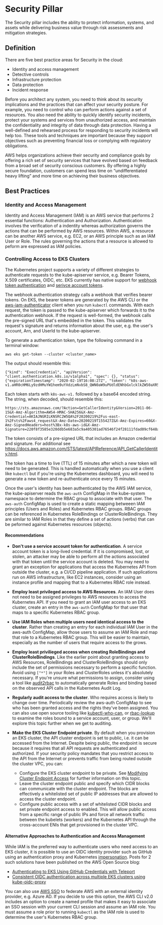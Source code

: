 # Security Pillar
The Security pillar includes the ability to protect information, systems, and assets while delivering business value through risk assessments and mitigation strategies.

## Definition
There are five best practice areas for Security in the cloud:

+ Identity and access management 
+ Detective controls
+ Infrastructure protection
+ Data protection
+ Incident response

Before you architect any system, you need to think about its security implications and the practices that can affect your security posture. For example, you need to control who can perform actions against a set of resources. You also need the ability to quickly identify security incidents, protect your systems and services from unauthorized access, and maintain the confidentiality and integrity of data through data protection. Having a well-defined and rehearsed process for responding to security incidents will help too. These tools and techniques are important because they support objectives such as preventing financial loss or complying with regulatory obligations.

AWS helps organizations achieve their security and compliance goals by offering a rich set of security services that have evolved based on feedback from a broad set of security conscious customers. By offering a highly secure foundation, customers can spend less time on “undifferentiated heavy lifting” and more time on achieving their business objectives. 

## Best Practices
### Identity and Access Management
Identity and Access Management (IAM) is an AWS service that performs 2 essential functions: Authentication and Authorization.  Authentication involves the verification of a indentity whereas authorization governs the actions that can be performed by AWS resources.  Within AWS, a resource can be another AWS service, e.g. EC2, or an AWS principle such as an IAM User or Role.  The rules governing the actions that a resource is allowed to peform are expressed as IAM policies.  

### Controlling Access to EKS Clusters
The Kubernetes project supports a variety of different strategies to authenticate requests to the kube-apiserver service, e.g. Bearer Tokens, X.509 certificates, OIDC, etc.  EKS currently has native support for [webhook token authentication](https://kubernetes.io/docs/reference/access-authn-authz/authentication/#webhook-token-authentication) and [serivce account tokens](https://kubernetes.io/docs/reference/access-authn-authz/authentication/#service-account-tokens).  

The webhook authentication strategy calls a webhook that verifies bearer tokens. On EKS, the bearer tokens are generated by the AWS CLI or the [aws-iam-authenticator](https://github.com/kubernetes-sigs/aws-iam-authenticator) client when you run `kubectl` commands. With each request, the token is passed to the kube-apiserver which forwards it to the authentication webhook.  If the request is well-formed, the webhook calls the pre-signed URL that's embedded in the token. This validates the request's signature and returns information about the user, e.g. the user's account, Arn, and UserId to the kube-apiserver.  

To generate a authentication token, type the following command in a terminal window: 
```
aws eks get-token --cluster <cluster_name>
```
The output should resemble this: 
```
{"kind": "ExecCredential", "apiVersion": "client.authentication.k8s.io/v1alpha1", "spec": {}, "status": {"expirationTimestamp": "2020-02-19T16:08:27Z", "token": "k8s-aws-v1.aHR0cHM6Ly9zdHMuYW1hem9uYXdzLmNvbS8_QWN0aW9uPUdldENhbGxlcklkZW50aXR5JlZlcnNpb249MjAxMS0wNi0xNSZYLUFtei1BbGdvcml0aG09QVdTNC1ITUFDLVNIQTI1NiZYLUFtei1DcmVkZW50aWFsPUFLSUFKTkdSSUxLTlNSQzJXNVFBJTJGMjAyMDAyMTklMkZ1cy1lYXN0LTElMkZzdHMlMkZhd3M0X3JlcXVlc3QmWC1BbXotRGF0ZT0yMDIwMDIxOVQxNTU0MjdaJlgtQW16LUV4cGlyZXM9NjAmWC1BbXotU2lnbmVkSGVhZGVycz1ob3N0JTNCeC1rOHMtYXdzLWlkJlgtQW16LVNpZ25hdHVyZT0yMjBmOGYzNTg1ZTMyMGRkYjVlNjgzYTVjOWE0MDUzMDFhZDc2NTQ2ZjI0ZjI4MTExZmRhZDA5Y2Y2NDhhMzkz"}}
```
Each token starts with `k8s-aws-v1.` followed by a base64 encoded string. The string, when decoded, should resemble this: 
```
https://sts.amazonaws.com/?Action=GetCallerIdentity&Version=2011-06-15&X-Amz-Algorithm=AWS4-HMAC-SHA256&X-Amz-Credential=AKIAJNGRILKNSRC2W5QA%2F20200219%2Fus-east-1%2Fsts%2Faws4_request&X-Amz-Date=20200219T155427Z&X-Amz-Expires=60&X-Amz-SignedHeaders=host%3Bx-k8s-aws-id&X-Amz-Signature=220f8f3585e320ddb5e683a5c9a405301ad76546f24f28111fdad09cf648a393
```
The token consists of a pre-signed URL that includes an Amazon credential and signature. For additional see https://docs.aws.amazon.com/STS/latest/APIReference/API_GetCallerIdentity.html. 

The token has a time to live (TTL) of 15 minutes after which a new token will need to be generated. This is handled automatically when you use a client like `kubectl` but if you're using the Kubernetes dashboard, you will need to generate a new token and re-authenticate once every 15 minutes. 

Once the user's identity has been authenticated by the AWS IAM service, the kube-apiserver reads the `aws-auth` ConfigMap in the kube-system namespace to determine the RBAC group to associate with that user.  The `aws-auth` ConfigMap is used to create a static mapping betweeen IAM principles (Users and Roles) and Kubernetes RBAC groups. RBAC groups can be referenced in Kubernetes RoleBindings or ClusterRoleBindings. They are similar to IAM Roles in that they define a set of actions (verbs) that can be peformed against Kubernetes resources (objects).

#### Recommendations
+ **Don't use a service account token for authentication**. A service account token is a long-lived credential. If it is compromised, lost, or stolen, an attacker may be able to perform all the actions associated with that token until the service account is deleted. You may need to grant an exception for applications that access the Kubernetes API from outside the cluster, e.g. a CI/CD pipeline application. If such applications run on AWS infrastructure, like EC2 instances, consider using an instance profile and mapping that to a Kubernetes RBAC role instead.  

+ **Employ least privileged access to AWS Resources**. An IAM User does not need to be assigned privileges to AWS resources to access the Kubernetes API. If you need to grant an IAM user access to an EKS cluster, create an entry in the `aws-auth` ConfigMap for that user that maps to a specific Kubernetes RBAC group. 

+ **Use IAM Roles when multiple users need identical access to the cluster**. Rather than creating an entry for each individual IAM User in the aws-auth ConfigMap, allow those users to assume an IAM Role and map that role to a Kubernetes RBAC group.  This will be easier to maintain, especially as the number of users that require access to the grows.

+ **Employ least privilieged access when creating RoleBindings and ClusterRoleBindings**. Like the earlier point about granting access to AWS Resources, RoleBindings and ClusterRoleBindings should only include the set of permissions necessary to perform a specific function. Avoid using `["*"]` in your Roles and ClusterRoles unless it's absolutely necessary. If you're unsure what permissions to assign, consider using a tool like [audit2rbac](https://github.com/liggitt/audit2rbac) to automatically generate Roles and binding based on the observed API calls in the Kubernetes Audit Log.

+ **Regularly audit access to the cluster**. Who requires access is likely to change over time. Periodically review the aws-auth ConfigMap to see who has been granted access and the rights they've been assigned. You can also use open source tooling like [kubectl-who-can](https://github.com/aquasecurity/kubectl-who-can), or [rbac-lookup](https://github.com/FairwindsOps/rbac-lookup) to examine the roles bound to a service account, user, or group. We'll explore this topic further when we get to auditing.

+ **Make the EKS Cluster Endpoint private**. By default when you provision an EKS cluster, the API cluster endpoint is set to public, i.e. it can be accessed from the Internet. Despite being public, the endpoint is secure because it requires that all API requests are authenticated and authorized. If your security policy mandates that you restrict access to the API from the Internet or prevents traffic from being routed outside the cluster VPC, you can: 
    + Configure the EKS cluster endpoint to be private. See [Modifying Cluster Endpoint Access](https://docs.aws.amazon.com/eks/latest/userguide/cluster-endpoint.html) for further information on this topic. 
    + Leave the cluster endpoint public and specify which CIDR blocks can communicate with the cluster endpoint. The blocks are effectively a whitelisted set of public IP addresses that are allowed to access the cluster endpoint.
    + Configure public access with a set of whitelisted CIDR blocks and set private endpoint access to enabled. This will allow public access from a specific range of public IPs and force all network traffic between the kubelets (workers) and the Kubernetes API through the cross-account ENIs that get provisioned in the cluster VPC.

#### Alternative Approaches to Authentication and Access Management
While IAM is the preferred way to authenticate users who need access to an EKS cluster, it is possible to use an OIDC identity provider such as GitHub using an authentication proxy and Kubernetes [impersonation](https://kubernetes.io/docs/reference/access-authn-authz/authentication/#user-impersonation). Posts for 2 such solutions have been published on the AWS Open Source blog:
+ [Authenticating to EKS Using GitHub Credentials with Teleport](https://aws.amazon.com/blogs/opensource/authenticating-eks-github-credentials-teleport/)
+ [Consistent OIDC authentication across multiple EKS clusters using kube-oidc-proxy](https://aws.amazon.com/blogs/opensource/consistent-oidc-authentication-across-multiple-eks-clusters-using-kube-oidc-proxy/)

You can also use [AWS SSO](https://docs.aws.amazon.com/singlesignon/latest/userguide/what-is.html) to federate AWS with an external identity provider, e.g. Azure AD. If you decide to use this option, the AWS CLI v2.0 includes an option to create a named profile that makes it easy to associate an SSO session with your current CLI session and assume an IAM role. You must assume a role prior to running `kubectl` as the IAM role is used to determine the user's Kubernetes RBAC group.
